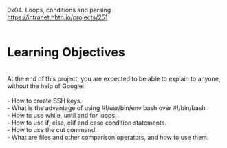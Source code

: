 0x04. Loops, conditions and parsing<br>
https://intranet.hbtn.io/projects/251<br>
<br>
# Learning Objectives<br>
<br>
At the end of this project, you are expected to be able to explain to anyone, without the help of Google:<br>
<br>
- How to create SSH keys.<br>
- What is the advantage of using #!/usr/bin/env bash over #!/bin/bash<br>
- How to use while, until and for loops.<br>
- How to use if, else, elif and case condition statements.<br>
- How to use the cut command.<br>
- What are files and other comparison operators, and how to use them.<br>
<br>
